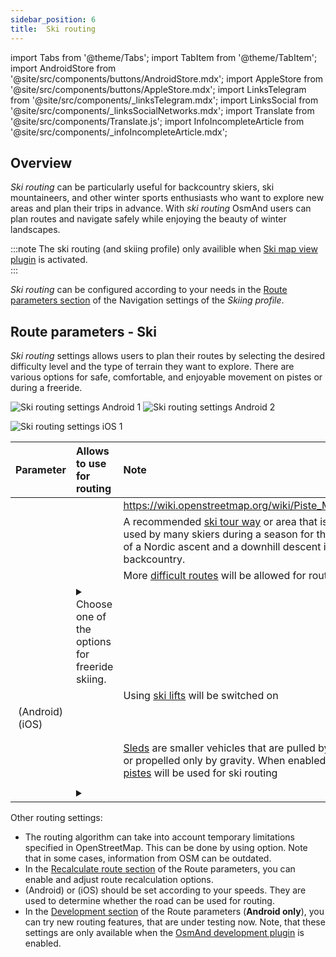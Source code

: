 ```yaml
---
sidebar_position: 6
title:  Ski routing
---
```


import Tabs from '@theme/Tabs';
import TabItem from '@theme/TabItem';
import AndroidStore from '@site/src/components/buttons/AndroidStore.mdx';
import AppleStore from '@site/src/components/buttons/AppleStore.mdx';
import LinksTelegram from '@site/src/components/_linksTelegram.mdx';
import LinksSocial from '@site/src/components/_linksSocialNetworks.mdx';
import Translate from '@site/src/components/Translate.js';
import InfoIncompleteArticle from '@site/src/components/_infoIncompleteArticle.mdx';

<InfoIncompleteArticle/>

## Overview

*Ski routing* can be particularly useful for backcountry skiers, ski mountaineers, and other winter sports enthusiasts who want to explore new areas and plan their trips in advance. With *ski routing* OsmAnd users can plan routes and navigate safely while enjoying the beauty of winter landscapes.  

:::note
The ski routing (and skiing profile) only availible when [Ski map view plugin](../../plugins/ski-maps.md) is activated.  
:::

*Ski routing* can be configured according to your needs in the [Route parameters section](../../navigation/navigation-settings.md#navigation-type--route-parameters) of the Navigation settings of the *Skiing profile*.  

## Route parameters - Ski

*Ski routing* settings allows users to plan their routes by selecting the desired difficulty level and the type of terrain they want to explore. There are various options for safe, comfortable, and enjoyable movement on pistes or during a freeride.  

<Tabs groupId="operating-systems">

<TabItem value="android" label="Android">  

![Ski routing settings Android 1](@site/static/img/navigation/routing/skiing_routing_1_andr.png) ![Ski routing settings Android 2](@site/static/img/navigation/routing/skiing_routing_2_andr.png)

</TabItem>

<TabItem value="ios" label="iOS">

![Ski routing settings iOS 1](@site/static/img/navigation/routing/skiing_routing_ios_1.png)

</TabItem>

</Tabs>

| Parameter | Allows to use for routing | Note |
|:------------|:---------------|:---------------|
|*<Translate android="true" ids="routing_attr_allow_skating_only_name"/>* | <Translate android="true" ids="routing_attr_allow_skating_only_description"/> |  https://wiki.openstreetmap.org/wiki/Piste_Maps#Type  |
|*<Translate android="true" ids="app_mode_ski_touring"/>* |   <Translate android="true" ids="routing_attr_piste_type_skitour_description"/> | A recommended [ski tour way](https://wiki.openstreetmap.org/wiki/Piste_Maps#Type) or area that is generally used by many skiers during a season for the purpose of a Nordic ascent and a downhill descent in the backcountry. |
|*<Translate android="true" ids="routing_attr_allow_advanced_name"/>* |  <Translate android="true" ids="routing_attr_allow_advanced_description"/>  | More [difficult routes](https://wiki.openstreetmap.org/wiki/Piste_Maps#Difficulty) will be allowed for routing. |
|*<Translate android="true" ids="routing_attr_freeride_policy_name"/>* |   <details><summary> Choose one of the options for freeride skiing.  </summary>![Off piste Android](@site/static/img/navigation/routing/offpiste_android.png) </details> |   |
|*<Translate android="true" ids="routing_attr_piste_type_downhill_name"/>* |  <Translate android="true" ids="routing_attr_piste_type_downhill_description"/> | Using [ski lifts](https://wiki.openstreetmap.org/wiki/Piste_Maps#Ski_lifts) will be switched on |
|*<Translate android="true" ids="routing_attr_piste_type_nordic_name"/>*&nbsp;(Android) *<Translate ios="true" ids="routeInfo_piste_type_name"/>*&nbsp;(iOS) |   <Translate android="true" ids="routing_attr_piste_type_nordic_description"/>|  |
|*<Translate android="true" ids="routing_attr_allow_classic_only_name"/>* |   <Translate android="true" ids="routing_attr_allow_classic_only_description"/>|  |
|*<Translate android="true" ids="routing_attr_allow_expert_name"/>* |   <Translate android="true" ids="routing_attr_allow_expert_description"/>|  |
|*<Translate android="true" ids="routing_attr_piste_type_sled_name"/>* |  <Translate android="true" ids="routing_attr_piste_type_sled_description"/> | [Sleds](https://wiki.openstreetmap.org/wiki/Piste_Maps#Type) are smaller vehicles that are pulled by a human or propelled only by gravity. When enabled, [sledding pistes](https://wiki.openstreetmap.org/wiki/Piste_Maps#Type) will be used for ski routing |
|*<Translate android="true" ids="routing_attr_allow_intermediate_name"/>* |   <Translate android="true" ids="routing_attr_allow_intermediate_description"/>|  |
|*<Translate android="true" ids="routing_attr_difficulty_preference_name"/>* |  <details><summary>  <Translate android="true" ids="routing_attr_difficulty_preference_description"/> </summary>![Off piste Android](@site/static/img/navigation/routing/offpiste_android.png) </details> |  |

Other routing settings:  
- The routing algorithm can take into account temporary limitations specified in OpenStreetMap. This can be done by using *[<Translate android="true" ids="temporary_conditional_routing"/>](./index.md#avoid-temporary-closures)* option. Note that in some cases, information from OSM can be outdated.  
- In the [Recalculate route section](../route-navigation.md#route-recalculation) of the Route parameters, you can enable and adjust route recalculation options.
- *[<Translate android="true" ids="default_speed_setting_title"/>](../navigation-settings.md#default-speed)* (Android) or *[<Translate ios="true" ids="road_speeds"/>](../navigation-settings.md#default-speed)* (iOS) should be set according to your speeds. They are used to determine whether the road can be used for routing.
- In the [Development section](../routing/index.md#development-settings) of the Route parameters (**Android only**), you can try new routing features, that are under testing now. Note, that these settings are only available when the [OsmAnd development plugin](../../plugins/development.md) is enabled.